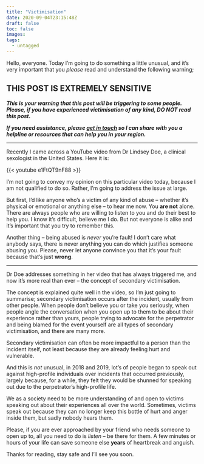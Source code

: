```yaml
---
title: "Victimisation"
date: 2020-09-04T23:15:48Z
draft: false
toc: false
images:
tags: 
  - untagged
---
```


Hello, everyone. Today I’m going to do something a little unusual, and it’s very important that you *please* read and understand the following warning;

## THIS POST IS EXTREMELY SENSITIVE

__*This is your warning that this post will be triggering to some people. Please, if you have experienced victimisation of any kind, **DO NOT** read this post.*__

__*If you need assistance, please [get in touch](/contact) so I can share with you a helpline or resources that can help you in your region.*__

---

Recently I came across a YouTube video from Dr Lindsey Doe, a clinical sexologist in the United States. Here it is:

{{< youtube e1FtQT9nF88 >}}

I’m not going to convey my opinion on this particular video today, because I am not qualified to do so. Rather, I’m going to address the issue at large.

But first, I’d like anyone who’s a victim of any kind of abuse – whether it’s physical or emotional or anything else – to hear me now. You **are not** alone. There are always people who are willing to listen to you and do their best to help you. I know it’s difficult, believe me I do. But not everyone is alike and it’s important that you try to remember this.

Another thing – being abused is *never* you’re fault! I don’t care what anybody says, there is never anything you can do which justifies someone abusing you. Please, never let anyone convince you that it’s your fault because that’s just **wrong**.

---

Dr Doe addresses something in her video that has always triggered me, and now it’s more real than ever – the concept of secondary victimisation.

The concept is explained quite well in the video, so I’m just going to summarise; secondary victimisation occurs after the incident, usually from other people. When people don’t believe you or take you seriously, when people angle the conversation when you open up to them to be about their experience rather than yours, people trying to advocate for the perpetrator and being blamed for the event yourself are all types of secondary victimisation, and there are many more.

Secondary victimisation can often be more impactful to a person than the incident itself, not least because they are already feeling hurt and vulnerable.

And this is *not* unusual, in 2018 and 2019, lot’s of people began to speak out against high-profile individuals over incidents that occurred previously, largely because, for a while, they felt they would be shunned for speaking out due to the perpetrator’s high-profile life.

We as a society need to be more understanding of and open to victims speaking out about their experiences all over the world. Sometimes, victims speak out because they can no longer keep this bottle of hurt and anger inside them, but sadly nobody hears them.

Please, if you are ever approached by your friend who needs someone to open up to, all you need to do is *listen* – be there for them. A few minutes or hours of your life can save someone else **years** of heartbreak and anguish.

Thanks for reading, stay safe and I’ll see you soon.
